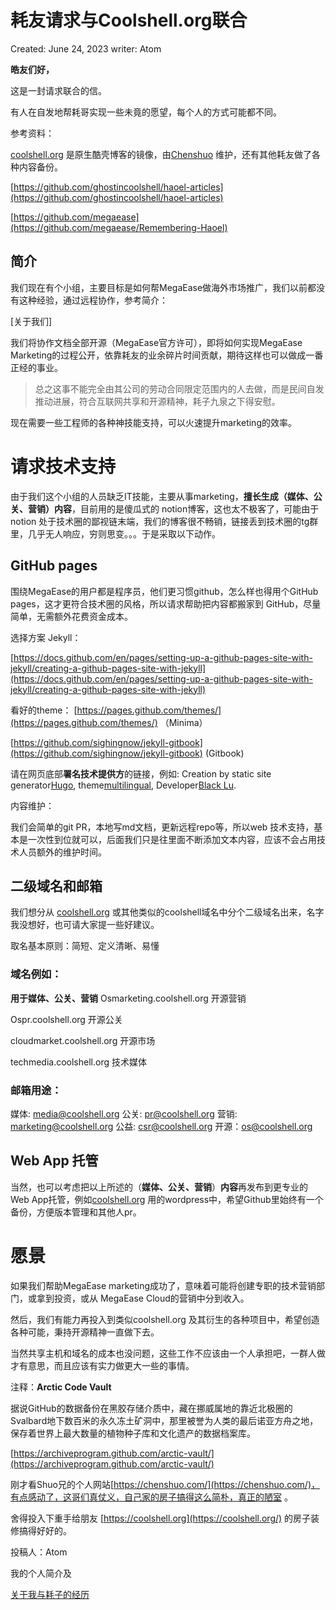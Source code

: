 # 耗友请求与Coolshell.org联合

Created: June 24, 2023
writer: Atom

**皓友们好，**

这是一封请求联合的信。

有人在自发地帮耗哥实现一些未竟的愿望，每个人的方式可能都不同。

参考资料：

[coolshell.org](https://coolshell.org/) 是原生酷壳博客的镜像，由[Chenshuo](https://chenshuo.com/) 维护，还有其他耗友做了各种内容备份。

[https://github.com/ghostincoolshell/haoel-articles](https://github.com/ghostincoolshell/haoel-articles)

[https://github.com/megaease](https://github.com/megaease/Remembering-Haoel)

## 简介

我们现在有个小组，主要目标是如何帮MegaEase做海外市场推广，我们以前都没有这种经验，通过远程协作，参考简介：

[关于我们]

我们将协作文档全部开源（MegaEase官方许可），即将如何实现MegaEase Marketing的过程公开，依靠耗友的业余碎片时间贡献，期待这样也可以做成一番正经的事业。

> 总之这事不能完全由其公司的劳动合同限定范围内的人去做，而是民间自发推动进展，符合互联网共享和开源精神，耗子九泉之下得安慰。
>

现在需要一些工程师的各种神技能支持，可以火速提升marketing的效率。

# 请求技术**支持**

由于我们这个小组的人员缺乏IT技能，主要从事marketing，**擅长生成（媒体、公关、营销）内容**，目前用的是傻瓜式的 notion博客，这也太不极客了，可能由于notion 处于技术圈的鄙视链末端，我们的博客很不畅销，链接丢到技术圈的tg群里，几乎无人响应，穷则思变。。。于是采取以下动作。

## **GitHub pages**

围绕MegaEase的用户都是程序员，他们更习惯github，怎么样也得用个GitHub pages，这才更符合技术圈的风格，所以请求帮助把内容都搬家到 GitHub，尽量简单，无需额外花费资金成本。

选择方案 Jekyll：

[https://docs.github.com/en/pages/setting-up-a-github-pages-site-with-jekyll/creating-a-github-pages-site-with-jekyll](https://docs.github.com/en/pages/setting-up-a-github-pages-site-with-jekyll/creating-a-github-pages-site-with-jekyll)

看好的theme：
[https://pages.github.com/themes/](https://pages.github.com/themes/) （Minima）

[https://github.com/sighingnow/jekyll-gitbook](https://github.com/sighingnow/jekyll-gitbook) (Gitbook)


请在网页底部**署名技术提供方**的链接，例如:
Creation by static site generator[Hugo](https://gohugo.io/), theme[multilingual](https://themes.gohugo.io/tags/multilingual/), Developer[Black Lu](https://lucasblacklu.github.io).



内容维护：

我们会简单的git PR，本地写md文档，更新远程repo等，所以web 技术支持，基本是一次性到位就可以，后面我们只是往里面不断添加文本内容，应该不会占用技术人员额外的维护时间。

## **二级域名和邮箱**

我们想分从 [coolshell.org](https://coolshell.org/) 或其他类似的coolshell域名中分个二级域名出来，名字我没想好，也可请大家提一些好建议。


取名基本原则：简短、定义清晰、易懂

### 域名例如：

**用于媒体、公关、营销**
Osmarketing.coolshell.org 开源营销

Ospr.coolshell.org 开源公关

cloudmarket.coolshell.org 开源市场

techmedia.coolshell.org 技术媒体

### 邮箱用途：

媒体: media@coolshell.org
公关: pr@coolshell.org
营销: marketing@coolshell.org
公益: csr@coolshell.org
开源：os@coolshell.org



## Web App 托管

当然，也可以考虑把以上所述的（**媒体、公关、营销**）**内容**再发布到更专业的Web App托管，例如[coolshell.org](https://coolshell.org/) 用的wordpress中，希望Github里始终有一个备份，方便版本管理和其他人pr。

# 愿景

如果我们帮助MegaEase marketing成功了，意味着可能将创建专职的技术营销部门，或拿到投资，或从 MegaEase Cloud的营销中分到收入。

然后，我们有能力再投入到类似coolshell.org 及其衍生的各种项目中，希望创造各种可能，秉持开源精神一直做下去。

当然共享主机和域名的成本也没问题，这些工作不应该由一个人承担吧，一群人做才有意思，而且应该有实力做更大一些的事情。

注释：**Arctic Code Vault**

据说GitHub的数据备份在黑胶存储介质中，藏在挪威属地的靠近北极圈的Svalbard地下数百米的永久冻土矿洞中，那里被誉为人类的最后诺亚方舟之地，保存着世界上最大数量的植物种子库和文化遗产的数据档案库。

[https://archiveprogram.github.com/arctic-vault/](https://archiveprogram.github.com/arctic-vault/)

刚才看Shuo兄的个人网站[https://chenshuo.com/](https://chenshuo.com/)，有点感动了，这哥们真仗义，自己家的房子搞得这么简朴，真正的陋室 。

舍得投入下重手给朋友 [https://coolshell.org](https://coolshell.org/) 的房子装修搞得好好的。

投稿人：Atom

我的个人简介及

[关于我与耗子的经历](http://atomx.cc/c0fe2f13f011482fa3678f63d84d3194)
